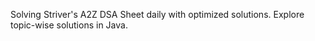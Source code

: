 Solving Striver's A2Z DSA Sheet daily with optimized solutions. Explore topic-wise solutions in Java.
